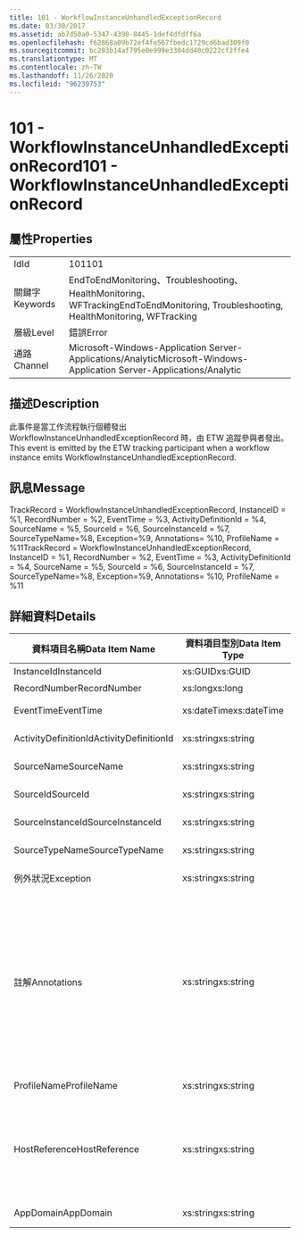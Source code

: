 ```yaml
---
title: 101 - WorkflowInstanceUnhandledExceptionRecord
ms.date: 03/30/2017
ms.assetid: ab7d50a0-5347-4390-8445-1def4dfdff6a
ms.openlocfilehash: f62868a09b72ef4fe567fbedc1729cd6bad309f0
ms.sourcegitcommit: bc293b14af795e0e999e3304dd40c0222cf2ffe4
ms.translationtype: MT
ms.contentlocale: zh-TW
ms.lasthandoff: 11/26/2020
ms.locfileid: "96239753"
---
```

# <a name="101---workflowinstanceunhandledexceptionrecord"></a><span data-ttu-id="9f11c-102">101 - WorkflowInstanceUnhandledExceptionRecord</span><span class="sxs-lookup"><span data-stu-id="9f11c-102">101 - WorkflowInstanceUnhandledExceptionRecord</span></span>

## <a name="properties"></a><span data-ttu-id="9f11c-103">屬性</span><span class="sxs-lookup"><span data-stu-id="9f11c-103">Properties</span></span>  
  
|||  
|-|-|  
|<span data-ttu-id="9f11c-104">Id</span><span class="sxs-lookup"><span data-stu-id="9f11c-104">Id</span></span>|<span data-ttu-id="9f11c-105">101</span><span class="sxs-lookup"><span data-stu-id="9f11c-105">101</span></span>|  
|<span data-ttu-id="9f11c-106">關鍵字</span><span class="sxs-lookup"><span data-stu-id="9f11c-106">Keywords</span></span>|<span data-ttu-id="9f11c-107">EndToEndMonitoring、Troubleshooting、HealthMonitoring、WFTracking</span><span class="sxs-lookup"><span data-stu-id="9f11c-107">EndToEndMonitoring, Troubleshooting, HealthMonitoring, WFTracking</span></span>|  
|<span data-ttu-id="9f11c-108">層級</span><span class="sxs-lookup"><span data-stu-id="9f11c-108">Level</span></span>|<span data-ttu-id="9f11c-109">錯誤</span><span class="sxs-lookup"><span data-stu-id="9f11c-109">Error</span></span>|  
|<span data-ttu-id="9f11c-110">通路</span><span class="sxs-lookup"><span data-stu-id="9f11c-110">Channel</span></span>|<span data-ttu-id="9f11c-111">Microsoft-Windows-Application Server-Applications/Analytic</span><span class="sxs-lookup"><span data-stu-id="9f11c-111">Microsoft-Windows-Application Server-Applications/Analytic</span></span>|  
  
## <a name="description"></a><span data-ttu-id="9f11c-112">描述</span><span class="sxs-lookup"><span data-stu-id="9f11c-112">Description</span></span>  

 <span data-ttu-id="9f11c-113">此事件是當工作流程執行個體發出 WorkflowInstanceUnhandledExceptionRecord 時，由 ETW 追蹤參與者發出。</span><span class="sxs-lookup"><span data-stu-id="9f11c-113">This event is emitted by the ETW tracking participant when a workflow instance emits WorkflowInstanceUnhandledExceptionRecord.</span></span>  
  
## <a name="message"></a><span data-ttu-id="9f11c-114">訊息</span><span class="sxs-lookup"><span data-stu-id="9f11c-114">Message</span></span>  

 <span data-ttu-id="9f11c-115">TrackRecord = WorkflowInstanceUnhandledExceptionRecord, InstanceID = %1, RecordNumber = %2, EventTime = %3, ActivityDefinitionId = %4, SourceName = %5, SourceId = %6, SourceInstanceId = %7, SourceTypeName=%8, Exception=%9, Annotations= %10, ProfileName = %11</span><span class="sxs-lookup"><span data-stu-id="9f11c-115">TrackRecord = WorkflowInstanceUnhandledExceptionRecord, InstanceID = %1, RecordNumber = %2, EventTime = %3, ActivityDefinitionId = %4, SourceName = %5, SourceId = %6, SourceInstanceId = %7, SourceTypeName=%8, Exception=%9, Annotations= %10, ProfileName = %11</span></span>  
  
## <a name="details"></a><span data-ttu-id="9f11c-116">詳細資料</span><span class="sxs-lookup"><span data-stu-id="9f11c-116">Details</span></span>  
  
|<span data-ttu-id="9f11c-117">資料項目名稱</span><span class="sxs-lookup"><span data-stu-id="9f11c-117">Data Item Name</span></span>|<span data-ttu-id="9f11c-118">資料項目型別</span><span class="sxs-lookup"><span data-stu-id="9f11c-118">Data Item Type</span></span>|<span data-ttu-id="9f11c-119">描述</span><span class="sxs-lookup"><span data-stu-id="9f11c-119">Description</span></span>|  
|--------------------|--------------------|-----------------|  
|<span data-ttu-id="9f11c-120">InstanceId</span><span class="sxs-lookup"><span data-stu-id="9f11c-120">InstanceId</span></span>|<span data-ttu-id="9f11c-121">xs:GUID</span><span class="sxs-lookup"><span data-stu-id="9f11c-121">xs:GUID</span></span>|<span data-ttu-id="9f11c-122">工作流程的執行個體 ID。</span><span class="sxs-lookup"><span data-stu-id="9f11c-122">The instance id for the workflow</span></span>|  
|<span data-ttu-id="9f11c-123">RecordNumber</span><span class="sxs-lookup"><span data-stu-id="9f11c-123">RecordNumber</span></span>|<span data-ttu-id="9f11c-124">xs:long</span><span class="sxs-lookup"><span data-stu-id="9f11c-124">xs:long</span></span>|<span data-ttu-id="9f11c-125">發出之記錄的序號。</span><span class="sxs-lookup"><span data-stu-id="9f11c-125">The sequence number of the emitted record</span></span>|  
|<span data-ttu-id="9f11c-126">EventTime</span><span class="sxs-lookup"><span data-stu-id="9f11c-126">EventTime</span></span>|<span data-ttu-id="9f11c-127">xs:dateTime</span><span class="sxs-lookup"><span data-stu-id="9f11c-127">xs:dateTime</span></span>|<span data-ttu-id="9f11c-128">發出事件時的 UTC 時間。</span><span class="sxs-lookup"><span data-stu-id="9f11c-128">The time in UTC when the event was emitted</span></span>|  
|<span data-ttu-id="9f11c-129">ActivityDefinitionId</span><span class="sxs-lookup"><span data-stu-id="9f11c-129">ActivityDefinitionId</span></span>|<span data-ttu-id="9f11c-130">xs:string</span><span class="sxs-lookup"><span data-stu-id="9f11c-130">xs:string</span></span>|<span data-ttu-id="9f11c-131">工作流程中根活動的名稱。</span><span class="sxs-lookup"><span data-stu-id="9f11c-131">The name of the root activity in the workflow</span></span>|  
|<span data-ttu-id="9f11c-132">SourceName</span><span class="sxs-lookup"><span data-stu-id="9f11c-132">SourceName</span></span>|<span data-ttu-id="9f11c-133">xs:string</span><span class="sxs-lookup"><span data-stu-id="9f11c-133">xs:string</span></span>|<span data-ttu-id="9f11c-134">錯誤造成之 unhandledException 的來源活動名稱</span><span class="sxs-lookup"><span data-stu-id="9f11c-134">The source activity name that faulted resulting in the unhandledException</span></span>|  
|<span data-ttu-id="9f11c-135">SourceId</span><span class="sxs-lookup"><span data-stu-id="9f11c-135">SourceId</span></span>|<span data-ttu-id="9f11c-136">xs:string</span><span class="sxs-lookup"><span data-stu-id="9f11c-136">xs:string</span></span>|<span data-ttu-id="9f11c-137">錯誤來源活動的活動識別碼。</span><span class="sxs-lookup"><span data-stu-id="9f11c-137">The activity id of the fault source activity</span></span>|  
|<span data-ttu-id="9f11c-138">SourceInstanceId</span><span class="sxs-lookup"><span data-stu-id="9f11c-138">SourceInstanceId</span></span>|<span data-ttu-id="9f11c-139">xs:string</span><span class="sxs-lookup"><span data-stu-id="9f11c-139">xs:string</span></span>|<span data-ttu-id="9f11c-140">錯誤來源活動的活動執行個體 ID。</span><span class="sxs-lookup"><span data-stu-id="9f11c-140">The activity instance id of the fault source activity</span></span>|  
|<span data-ttu-id="9f11c-141">SourceTypeName</span><span class="sxs-lookup"><span data-stu-id="9f11c-141">SourceTypeName</span></span>|<span data-ttu-id="9f11c-142">xs:string</span><span class="sxs-lookup"><span data-stu-id="9f11c-142">xs:string</span></span>|<span data-ttu-id="9f11c-143">錯誤造成之 unhandledException 的來源活動型別名稱。</span><span class="sxs-lookup"><span data-stu-id="9f11c-143">The source activity type name that faulted resulting in the unhandledException</span></span>|  
|<span data-ttu-id="9f11c-144">例外狀況</span><span class="sxs-lookup"><span data-stu-id="9f11c-144">Exception</span></span>|<span data-ttu-id="9f11c-145">xs:string</span><span class="sxs-lookup"><span data-stu-id="9f11c-145">xs:string</span></span>|<span data-ttu-id="9f11c-146">未處理之例外狀況的例外狀況詳細資料。</span><span class="sxs-lookup"><span data-stu-id="9f11c-146">The exception details for the unhandled exception</span></span>|  
|<span data-ttu-id="9f11c-147">註解</span><span class="sxs-lookup"><span data-stu-id="9f11c-147">Annotations</span></span>|<span data-ttu-id="9f11c-148">xs:string</span><span class="sxs-lookup"><span data-stu-id="9f11c-148">xs:string</span></span>|<span data-ttu-id="9f11c-149">加入至此事件中的附註。</span><span class="sxs-lookup"><span data-stu-id="9f11c-149">The annotations that were added to this event.</span></span>  <span data-ttu-id="9f11c-150">這些值會以 a 格式儲存在 xml 元素中 \<items> \< item  name = "annotationName" type="System.String"> \</item> \</items> 。</span><span class="sxs-lookup"><span data-stu-id="9f11c-150">The values are stored in an xml element in the format \<items>\< item  name = "annotationName" type="System.String">annotationValue\</item>\</items>.</span></span>  <span data-ttu-id="9f11c-151">如果未指定任何批註，則字串會包含 \<items/> 。</span><span class="sxs-lookup"><span data-stu-id="9f11c-151">If no annotations are specified then the string contains \<items/>.</span></span> <span data-ttu-id="9f11c-152">ETW 事件大小會受到 ETW 緩衝區大小或 ETW 事件的最大承載所限制。</span><span class="sxs-lookup"><span data-stu-id="9f11c-152">The ETW event size is limited by the ETW buffer size or the max payload for an ETW event.</span></span> <span data-ttu-id="9f11c-153">如果事件大小超過 ETW 限制，則會捨棄注釋並以 ... 取代注釋值來截斷事件。 \<items> \</items></span><span class="sxs-lookup"><span data-stu-id="9f11c-153">If the size of the event exceeds the ETW limits, then the event is truncated by dropping the annotations and replacing the annotation value with \<items>...\</items>.</span></span>|  
|<span data-ttu-id="9f11c-154">ProfileName</span><span class="sxs-lookup"><span data-stu-id="9f11c-154">ProfileName</span></span>|<span data-ttu-id="9f11c-155">xs:string</span><span class="sxs-lookup"><span data-stu-id="9f11c-155">xs:string</span></span>|<span data-ttu-id="9f11c-156">造成發送這個事件的名稱或追蹤設定檔。</span><span class="sxs-lookup"><span data-stu-id="9f11c-156">The name or the tracking profile that resulted in this event being emitted</span></span>|  
|<span data-ttu-id="9f11c-157">HostReference</span><span class="sxs-lookup"><span data-stu-id="9f11c-157">HostReference</span></span>|<span data-ttu-id="9f11c-158">xs:string</span><span class="sxs-lookup"><span data-stu-id="9f11c-158">xs:string</span></span>|<span data-ttu-id="9f11c-159">若為 Web 主控服務，此欄位會唯一識別 Web 階層架構中的服務。</span><span class="sxs-lookup"><span data-stu-id="9f11c-159">For web hosted services, this field uniquely identifies the service in the web hierarchy.</span></span>  <span data-ttu-id="9f11c-160">其格式定義為 ' Web Site Name Application Virtual Path&#124;Service Virtual Path&#124;ServiceName ' 範例： ' Default Web Site/CalculatorApplication&#124;/CalculatorService.svc&#124;CalculatorService '</span><span class="sxs-lookup"><span data-stu-id="9f11c-160">It's format is defined as 'Web Site Name Application Virtual Path&#124;Service Virtual Path&#124;ServiceName' Example: 'Default Web Site/CalculatorApplication&#124;/CalculatorService.svc&#124;CalculatorService'</span></span>|  
|<span data-ttu-id="9f11c-161">AppDomain</span><span class="sxs-lookup"><span data-stu-id="9f11c-161">AppDomain</span></span>|<span data-ttu-id="9f11c-162">xs:string</span><span class="sxs-lookup"><span data-stu-id="9f11c-162">xs:string</span></span>|<span data-ttu-id="9f11c-163">由 AppDomain.CurrentDomain.FriendlyName 傳回的字串。</span><span class="sxs-lookup"><span data-stu-id="9f11c-163">The string returned by AppDomain.CurrentDomain.FriendlyName.</span></span>|
